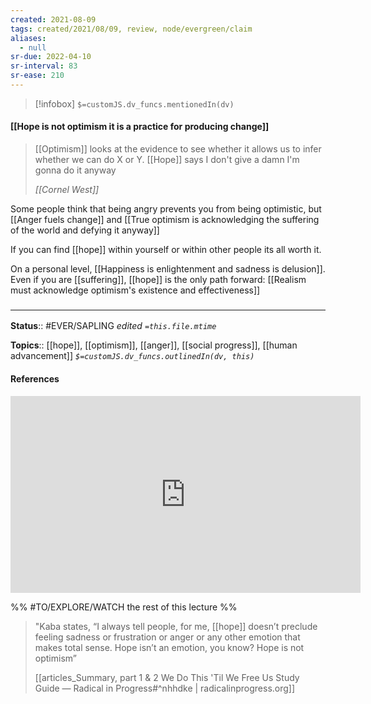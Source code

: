 ```yaml
---
created: 2021-08-09
tags: created/2021/08/09, review, node/evergreen/claim
aliases:
  - null
sr-due: 2022-04-10
sr-interval: 83
sr-ease: 210
---
```

> [!infobox]
`$=customJS.dv_funcs.mentionedIn(dv)`

#### [[Hope is not optimism it is a practice for producing change]] 

> [[Optimism]] looks at the evidence to see whether it allows us to infer whether we can do X or Y. [[Hope]] says I don't give a damn I'm gonna do it anyway
>
> <cite>[[Cornel West]]</cite>

Some people think that being angry prevents you from being optimistic, but [[Anger fuels change]] and [[True optimism is acknowledging the suffering of the world and defying it anyway]]

If you can find [[hope]] within yourself or within other people its all worth it.

On a personal level, [[Happiness is enlightenment and sadness is delusion]]. 
Even if you are [[suffering]], [[hope]] is the only path forward:
[[Realism must acknowledge optimism's existence and effectiveness]] 

### <hr class="footnote"/>

**Status**:: #EVER/SAPLING
*edited `=this.file.mtime`*

**Topics**:: [[hope]], [[optimism]], [[anger]], [[social progress]], [[human advancement]]
*`$=customJS.dv_funcs.outlinedIn(dv, this)`*

#### References

<iframe width="560" height="315" src="https://www.youtube.com/embed/hs4xtVEtORc?start=4025" title="YouTube video player" frameborder="0" allow="accelerometer; autoplay; clipboard-write; encrypted-media; gyroscope; picture-in-picture" allowfullscreen></iframe>

%% #TO/EXPLORE/WATCH the rest of this lecture %%

> "Kaba states, “I always tell people, for me, [[hope]] doesn’t preclude feeling sadness or frustration or anger or any other emotion that makes total sense. Hope isn’t an emotion, you know? Hope is not optimism” 
>
> [[articles_Summary, part 1 & 2 We Do This 'Til We Free Us Study Guide — Radical in Progress#^nhhdke | radicalinprogress.org]]
